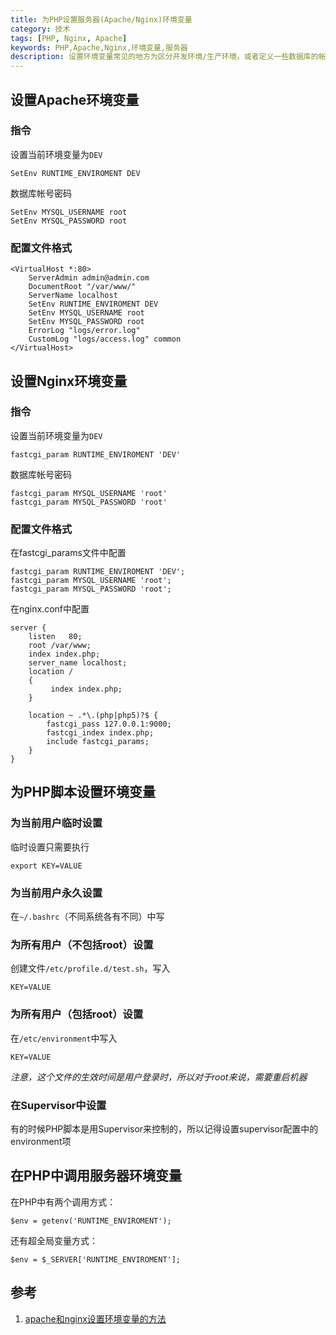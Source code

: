 ```yaml
---
title: 为PHP设置服务器(Apache/Nginx)环境变量
category: 技术
tags: [PHP, Nginx, Apache]
keywords: PHP,Apache,Nginx,环境变量,服务器
description: 设置环境变量常见的地方为区分开发环境/生产环境，或者定义一些数据库的帐号密码
---
```

## 设置Apache环境变量

### 指令
设置当前环境变量为`DEV`

    SetEnv RUNTIME_ENVIROMENT DEV

数据库帐号密码

    SetEnv MYSQL_USERNAME root
    SetEnv MYSQL_PASSWORD root

### 配置文件格式

    <VirtualHost *:80>
        ServerAdmin admin@admin.com
        DocumentRoot "/var/www/"
        ServerName localhost
        SetEnv RUNTIME_ENVIROMENT DEV
        SetEnv MYSQL_USERNAME root
        SetEnv MYSQL_PASSWORD root
        ErrorLog "logs/error.log"
        CustomLog "logs/access.log" common
    </VirtualHost>

## 设置Nginx环境变量

### 指令
设置当前环境变量为`DEV`

    fastcgi_param RUNTIME_ENVIROMENT 'DEV'

数据库帐号密码

    fastcgi_param MYSQL_USERNAME 'root'
    fastcgi_param MYSQL_PASSWORD 'root'

### 配置文件格式
在fastcgi_params文件中配置

    fastcgi_param RUNTIME_ENVIROMENT 'DEV';
    fastcgi_param MYSQL_USERNAME 'root';
    fastcgi_param MYSQL_PASSWORD 'root';   

在nginx.conf中配置

    server {
        listen   80; 
        root /var/www;
        index index.php;
        server_name localhost;
        location /
        {   
             index index.php;
        }   
          
        location ~ .*\.(php|php5)?$ {
            fastcgi_pass 127.0.0.1:9000;
            fastcgi_index index.php;
            include fastcgi_params;
        }   
    }

## 为PHP脚本设置环境变量

### 为当前用户临时设置

临时设置只需要执行

    export KEY=VALUE

### 为当前用户永久设置

在`~/.bashrc`（不同系统各有不同）中写

### 为所有用户（不包括root）设置

创建文件`/etc/profile.d/test.sh`，写入

    KEY=VALUE

### 为所有用户（包括root）设置

在`/etc/environment`中写入

    KEY=VALUE

*注意，这个文件的生效时间是用户登录时，所以对于root来说，需要重启机器*

### 在Supervisor中设置

有的时候PHP脚本是用Supervisor来控制的，所以记得设置supervisor配置中的environment项

## 在PHP中调用服务器环境变量

在PHP中有两个调用方式：

    $env = getenv('RUNTIME_ENVIROMENT');

还有超全局变量方式：

    $env = $_SERVER['RUNTIME_ENVIROMENT'];

## 参考
1. [apache和nginx设置环境变量的方法](http://hi.baidu.com/epplera/item/9e41798601f6da7f850fab71)


